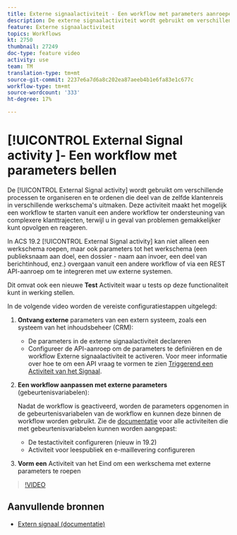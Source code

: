 ```yaml
---
title: Externe signaalactiviteit - Een workflow met parameters aanroepen
description: De externe signaalactiviteit wordt gebruikt om verschillende processen te organiseren en te ordenen die deel van de zelfde klantenreis in verschillende werkschema's uitmaken. Deze activiteit maakt het mogelijk een workflow te starten vanuit een andere workflow ter ondersteuning van complexere klanttrajecten, terwijl u in geval van problemen gemakkelijker kunt opvolgen en reageren.
feature: Externe signaalactiviteit
topics: Workflows
kt: 2750
thumbnail: 27249
doc-type: feature video
activity: use
team: TM
translation-type: tm+mt
source-git-commit: 2237e6a7d6a8c202ea87aeeb4b1e6fa83e1c677c
workflow-type: tm+mt
source-wordcount: '333'
ht-degree: 17%

---
```



# [!UICONTROL External Signal activity ]- Een workflow met parameters bellen

De [!UICONTROL External Signal activity] wordt gebruikt om verschillende processen te organiseren en te ordenen die deel van de zelfde klantenreis in verschillende werkschema&#39;s uitmaken. Deze activiteit maakt het mogelijk een workflow te starten vanuit een andere workflow ter ondersteuning van complexere klanttrajecten, terwijl u in geval van problemen gemakkelijker kunt opvolgen en reageren.

In ACS 19.2 [!UICONTROL External Signal activity] kan niet alleen een werkschema roepen, maar ook parameters tot het werkschema (een publieksnaam aan doel, een dossier - naam aan invoer, een deel van berichtinhoud, enz.) overgaan vanuit een andere workflow of via een REST API-aanroep om te integreren met uw externe systemen.

Dit omvat ook een nieuwe **Test** Activiteit waar u tests op deze functionaliteit kunt in werking stellen.

In de volgende video worden de vereiste configuratiestappen uitgelegd:

1. **Ontvang externe** parameters van een extern systeem, zoals een systeem van het inhoudsbeheer (CRM):

   * De parameters in de externe signaalactiviteit declareren
   * Configureer de API-aanroep om de parameters te definiëren en de workflow Externe signaalactiviteit te activeren. Voor meer informatie over hoe te om een API vraag te vormen te zien [Triggerend een Activiteit van het Signaal](https://docs.campaign.adobe.com/doc/standard/en/api/ACS_API.html#triggering-a-signal-activity).

1. **Een workflow aanpassen met externe parameters**  (gebeurtenisvariabelen):

   Nadat de workflow is geactiveerd, worden de parameters opgenomen in de gebeurtenisvariabelen van de workflow en kunnen deze binnen de workflow worden gebruikt. Zie de [documentatie](https://helpx.adobe.com/campaign/standard/automating/using/calling-a-workflow-with-external-parameters.html) voor alle activiteiten die met gebeurtenisvariabelen kunnen worden aangepast:

   * De testactiviteit configureren (nieuw in 19.2)
   * Activiteit voor leespubliek en e-maillevering configureren

1. **Vorm een** Activiteit van het Eind om een werkschema met externe parameters te roepen

>[!VIDEO](https://video.tv.adobe.com/v/27249/?quality=12)

## Aanvullende bronnen

* [Extern signaal (documentatie)](https://experienceleague.adobe.com/docs/campaign-standard/using/managing-processes-and-data/calling-workflow-external-parameters/calling-a-workflow-with-external-parameters.html)
